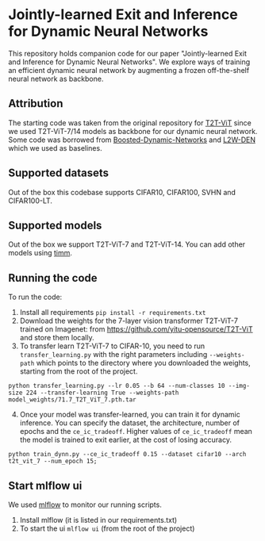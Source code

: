 # Jointly-learned Exit and Inference for Dynamic Neural Networks

This repository holds companion code for our paper "Jointly-learned Exit and Inference for Dynamic Neural Networks". We explore ways of training an efficient dynamic neural network by augmenting a frozen off-the-shelf neural network as backbone.

## Attribution
The starting code was taken from the original repository for [T2T-ViT](https://github.com/yitu-opensource/T2T-ViT) since we used T2T-ViT-7/14 models as backbone for our dynamic neural network. Some code was borrowed from [Boosted-Dynamic-Networks](https://github.com/SHI-Labs/Boosted-Dynamic-Networks) and [L2W-DEN](https://github.com/LeapLabTHU/L2W-DEN) which we used as baselines.

## Supported datasets
Out of the box this codebase supports CIFAR10, CIFAR100, SVHN and CIFAR100-LT.

## Supported models
Out of the box we support T2T-ViT-7 and T2T-ViT-14. You can add other models using [timm](https://github.com/huggingface/pytorch-image-models).

## Running the code
To run the code:
1. Install all requirements `pip install -r requirements.txt`
2. Download the weights for the 7-layer vision transformer T2T-ViT-7 trained on Imagenet:  from https://github.com/yitu-opensource/T2T-ViT and store them locally.
3. To transfer learn T2T-ViT-7 to CIFAR-10, you need to run `transfer_learning.py` with the right parameters including `--weights-path` which points to the directory where you downloaded the weights, starting from the root of the project.
```
python transfer_learning.py --lr 0.05 --b 64 --num-classes 10 --img-size 224 --transfer-learning True --weights-path model_weights/71.7_T2T_ViT_7.pth.tar
```
4. Once your model was transfer-learned, you can train it for dynamic inference. You can specify the dataset, the architecture, number of epochs and the `ce_ic_tradeoff`. Higher values of `ce_ic_tradeoff` mean the model is trained to exit earlier, at the cost of losing accuracy.
```
python train_dynn.py --ce_ic_tradeoff 0.15 --dataset cifar10 --arch t2t_vit_7 --num_epoch 15;
```

## Start mlflow ui
We used [mlflow](https://www.mlflow.org/docs/latest/index.html) to monitor our running scripts.
1. Install mlflow (it is listed in our requirements.txt)
2. To start the ui `mlflow ui` (from the root of the project)